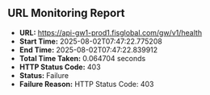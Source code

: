 ## URL Monitoring Report

- **URL:** https://api-gw1-prod1.fisglobal.com/gw/v1/health
- **Start Time:** 2025-08-02T07:47:22.775208
- **End Time:** 2025-08-02T07:47:22.839912
- **Total Time Taken:** 0.064704 seconds
- **HTTP Status Code:** 403
- **Status:** Failure
- **Failure Reason:** HTTP Status Code: 403
